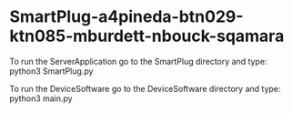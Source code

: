 # SmartPlug-a4pineda-btn029-ktn085-mburdett-nbouck-sqamara
To run the ServerApplication go to the SmartPlug directory and type: python3 SmartPlug.py

To run the DeviceSoftware go to the DeviceSoftware directory and type: python3 main.py
